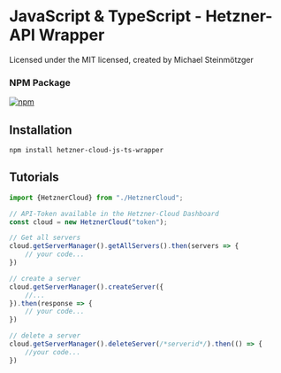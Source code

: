 # JavaScript & TypeScript - Hetzner-API Wrapper
Licensed under the MIT licensed, created by Michael Steinmötzger
<br>
### NPM Package
[![npm](https://img.shields.io/npm/v/hetzner-cloud-js-ts-wrapper?style=flat-square)](https://www.npmjs.com/package/hetzner-cloud-js-ts-wrapper)

## Installation
``npm install hetzner-cloud-js-ts-wrapper``

## Tutorials

```typescript
import {HetznerCloud} from "./HetznerCloud";

// API-Token available in the Hetzner-Cloud Dashboard
const cloud = new HetznerCloud("token");

// Get all servers
cloud.getServerManager().getAllServers().then(servers => {
    // your code...
})

// create a server
cloud.getServerManager().createServer({
    //...
}).then(response => {
    // your code...
})

// delete a server
cloud.getServerManager().deleteServer(/*serverid*/).then(() => {
    //your code...
})
```